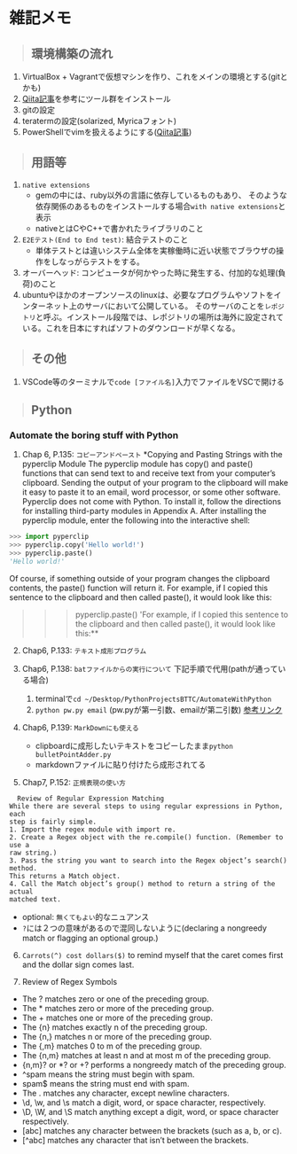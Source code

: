 # 雑記メモ

>## 環境構築の流れ
1. VirtualBox + Vagrantで仮想マシンを作り、これをメインの環境とする(gitとかも)
2. [Qiita記事](https://qiita.com/balmychan/items/7220b635f7dcd06eb6e5)を参考にツール群をインストール
3. gitの設定
4. teratermの設定(solarized, Myricaフォント)
5. PowerShellでvimを扱えるようにする([Qiita記事](https://qiita.com/shuhoyo/items/d9966e12976275f20c24))

>## 用語等
1. `native extensions`
   - gemの中には、ruby以外の言語に依存しているものもあり、
     そのような依存関係のあるものをインストールする場合`with native extensions`と表示
   - nativeとはCやC++で書かれたライブラリのこと
2. `E2Eテスト(End to End test)`: 結合テストのこと
   - 単体テストとは違いシステム全体を実稼働時に近い状態でブラウザの操作をしなっがらテストをする。
3. オーバーヘッド: コンピュータが何かやった時に発生する、付加的な処理(負荷)のこと
4. ubuntuやほかのオープンソースのlinuxは、必要なプログラムやソフトをインターネット上のサーバにおいて公開している。
そのサーバのことを`レポジトリ`と呼ぶ。インストール段階では、レポジトリの場所は海外に設定されている。これを日本にすればソフトのダウンロードが早くなる。


>## その他
1. VSCode等のターミナルで`code [ファイル名]`入力でファイルをVSCで開ける

>## Python
### Automate the boring stuff with Python
1. Chap 6, P.135: `コピーアンドペースト`
   *Copying and Pasting Strings with the pyperclip Module
The pyperclip module has copy() and paste() functions that can send text
to and receive text from your computer’s clipboard. Sending the output of
your program to the clipboard will make it easy to paste it to an email, word
processor, or some other software.
Pyperclip does not come with Python. To install it, follow the directions
for installing third-party modules in Appendix A. After installing the
pyperclip module, enter the following into the interactive shell:
  ```python
  >>> import pyperclip
  >>> pyperclip.copy('Hello world!')
  >>> pyperclip.paste()
  'Hello world!'
  ```
Of course, if something outside of your program changes the clipboard
contents, the paste() function will return it. For example, if I copied this
sentence to the clipboard and then called paste(), it would look like this:
>>> pyperclip.paste()
'For example, if I copied this sentence to the clipboard and then called
paste(), it would look like this:**

2. Chap6, P.133: `テキスト成形プログラム`

3. Chap6, P.138: `batファイルからの実行について`
  下記手順で代用(pathが通っている場合)
   1. terminalで`cd ~/Desktop/PythonProjectsBTTC/AutomateWithPython`
   2. `python pw.py email` (pw.pyが第一引数、emailが第二引数)
  [参考リンク](https://ishii-akihiro.hatenablog.com/entry/2018/08/01/155536)

4. Chap6, P.139: `MarkDownにも使える`
   - clipboardに成形したいテキストをコピーしたまま`python bulletPointAdder.py`
   - markdownファイルに貼り付けたら成形されてる

5. Chap7, P.152: `正規表現の使い方`
  ```
    Review of Regular Expression Matching
  While there are several steps to using regular expressions in Python, each
  step is fairly simple.
  1. Import the regex module with import re.
  2. Create a Regex object with the re.compile() function. (Remember to use a
  raw string.)
  3. Pass the string you want to search into the Regex object’s search() method.
  This returns a Match object.
  4. Call the Match object’s group() method to return a string of the actual
  matched text.
  ```

  - optional: `無くてもよい`的なニュアンス
  - `?`には２つの意味があるので混同しないように(declaring a nongreedy match or flagging an optional group.)

6. `Carrots(^) cost dollars($)` to remind myself that the caret comes first and
the dollar sign comes last.

7. Review of Regex Symbols
- The ? matches zero or one of the preceding group.
- The * matches zero or more of the preceding group.
- The + matches one or more of the preceding group.
- The {n} matches exactly n of the preceding group.
- The {n,} matches n or more of the preceding group.
- The {,m} matches 0 to m of the preceding group.
- The {n,m} matches at least n and at most m of the preceding group.
- {n,m}? or *? or +? performs a nongreedy match of the preceding group.
- ^spam means the string must begin with spam.
- spam$ means the string must end with spam.
- The . matches any character, except newline characters.
- \d, \w, and \s match a digit, word, or space character, respectively.
- \D, \W, and \S match anything except a digit, word, or space character respectively.
- [abc] matches any character between the brackets (such as a, b, or c).
- [^abc] matches any character that isn’t between the brackets.

